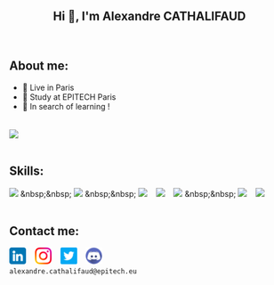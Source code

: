 <h2 align="center"> Hi 👋, I'm Alexandre CATHALIFAUD</h2>

<br>

## About me:
- 📌 Live in Paris
- 🏫 Study at EPITECH Paris
- 🔎 In search of learning !

<br>


<a href="https://github.com/anuraghazra/github-readme-stats?">
  <img align="center" src="https://github-readme-stats.vercel.app/api?username=ChoKssa&show_icons=true&count_private=true&theme=radical" />
</a>  

<br>
<br>

## Skills:
  [<img width="30px" src="https://cdn.jsdelivr.net/gh/devicons/devicon/icons/c/c-original.svg" />](https://en.wikipedia.org/wiki/C_(programming_language))
  &nbsp;&nbsp;
  [<img width="30px" src="https://cdn.jsdelivr.net/gh/devicons/devicon/icons/python/python-original.svg" />](https://en.wikipedia.org/wiki/Python_(programming_language))
  &nbsp;&nbsp;
  [<img width="30px" src="https://cdn.jsdelivr.net/gh/devicons/devicon/icons/html5/html5-original.svg" />](https://en.wikipedia.org/wiki/HTML5)
  &nbsp;&nbsp;
  [<img width="30px" src="https://cdn.jsdelivr.net/gh/devicons/devicon/icons/css3/css3-original.svg" />](https://en.wikipedia.org/wiki/CSS)
  &nbsp;&nbsp;
  [<img width="30px" src="https://cdn.jsdelivr.net/gh/devicons/devicon/icons/bash/bash-original.svg"/>](https://en.wikipedia.org/wiki/Bash_(Unix_shell))
  &nbsp;&nbsp;
  [<img width="30px" src="https://cdn.jsdelivr.net/gh/devicons/devicon/icons/git/git-plain.svg" />](https://en.wikipedia.org/wiki/Git)
  &nbsp;&nbsp;
  [<img width="30px" src="https://cdn.jsdelivr.net/gh/devicons/devicon/icons/docker/docker-original.svg" />](https://en.wikipedia.org/wiki/Docker_(software))
<br>
<br>

## Contact me:

[<img width="30px" src="icons/linkedin.png">](https://www.linkedin.com/in/alexandre-cathalifaud/)
&nbsp;&nbsp;
[<img width="30px" src="icons/instagram.png">](https://www.instagram.com/alex1093100)
&nbsp;&nbsp;
[<img width="30px" src="icons/twitter.png">](https://twitter.com/ChoKssa)
&nbsp;&nbsp; 
[<img width="30px" src="icons/discorde.png">](https://discordapp.com/users/578652910640955422/)<br>
``` alexandre.cathalifaud@epitech.eu ```

